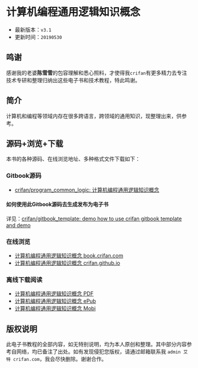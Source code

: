 # 计算机编程通用逻辑知识概念

* 最新版本：`v3.1`
* 更新时间：`20190530`

## 鸣谢

感谢我的老婆**陈雪雪**的包容理解和悉心照料，才使得我`crifan`有更多精力去专注技术专研和整理归纳出这些电子书和技术教程，特此鸣谢。

## 简介

计算机和编程等领域内存在很多跨语言，跨领域的通用知识，现整理出来，供参考。

## 源码+浏览+下载

本书的各种源码、在线浏览地址、多种格式文件下载如下：

### Gitbook源码

* [crifan/program_common_logic: 计算机编程通用逻辑知识概念](https://github.com/crifan/program_common_logic)

#### 如何使用此Gitbook源码去生成发布为电子书

详见：[crifan/gitbook_template: demo how to use crifan gitbook template and demo](https://github.com/crifan/gitbook_template)

### 在线浏览

* [计算机编程通用逻辑知识概念 book.crifan.com](http://book.crifan.com/books/program_common_logic/website)
* [计算机编程通用逻辑知识概念 crifan.github.io](https://crifan.github.io/program_common_logic/website)

### 离线下载阅读

* [计算机编程通用逻辑知识概念 PDF](http://book.crifan.com/books/program_common_logic/pdf/program_common_logic.pdf)
* [计算机编程通用逻辑知识概念 ePub](http://book.crifan.com/books/program_common_logic/epub/program_common_logic.epub)
* [计算机编程通用逻辑知识概念 Mobi](http://book.crifan.com/books/program_common_logic/mobi/program_common_logic.mobi)

## 版权说明

此电子书教程的全部内容，如无特别说明，均为本人原创和整理。其中部分内容参考自网络，均已备注了出处。如有发现侵犯您版权，请通过邮箱联系我 `admin 艾特 crifan.com`，我会尽快删除。谢谢合作。